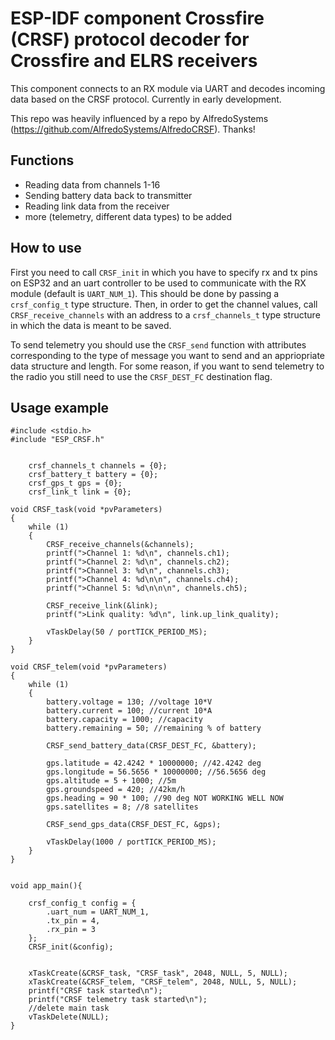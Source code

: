 # ESP-IDF component Crossfire (CRSF) protocol decoder for Crossfire and ELRS receivers

This component connects to an RX module via UART and decodes incoming data based on the CRSF protocol. Currently in early development.

This repo was heavily influenced by a repo by AlfredoSystems (https://github.com/AlfredoSystems/AlfredoCRSF). Thanks!

## Functions
- Reading data from channels 1-16
- Sending battery data back to transmitter
- Reading link data from the receiver
- more (telemetry, different data types) to be added

## How to use
First you need to call `CRSF_init` in which you have to specify rx and tx pins on ESP32 and an uart controller to be used to communicate with the RX module (default is `UART_NUM_1`). This should be done by passing a `crsf_config_t` type structure. Then, in order to get the channel values, call `CRSF_receive_channels` with an address to a `crsf_channels_t` type structure in which the data is meant to be saved.

To send telemetry you should use the `CRSF_send` function with attributes corresponding to the type of message you want to send and an appriopriate data structure and length. For some reason, if you want to send telemetry to the radio you still need to use the `CRSF_DEST_FC` destination flag.

## Usage example
```
#include <stdio.h>
#include "ESP_CRSF.h"


    crsf_channels_t channels = {0};
    crsf_battery_t battery = {0};
    crsf_gps_t gps = {0};
    crsf_link_t link = {0};

void CRSF_task(void *pvParameters)
{
    while (1)
    {
        CRSF_receive_channels(&channels);
        printf(">Channel 1: %d\n", channels.ch1);
        printf(">Channel 2: %d\n", channels.ch2);
        printf(">Channel 3: %d\n", channels.ch3);
        printf(">Channel 4: %d\n\n", channels.ch4);
        printf(">Channel 5: %d\n\n\n", channels.ch5);

        CRSF_receive_link(&link);
        printf(">Link quality: %d\n", link.up_link_quality);

        vTaskDelay(50 / portTICK_PERIOD_MS);
    }
}

void CRSF_telem(void *pvParameters)
{
    while (1)
    {
        battery.voltage = 130; //voltage 10*V
        battery.current = 100; //current 10*A
        battery.capacity = 1000; //capacity
        battery.remaining = 50; //remaining % of battery

        CRSF_send_battery_data(CRSF_DEST_FC, &battery);

        gps.latitude = 42.4242 * 10000000; //42.4242 deg
        gps.longitude = 56.5656 * 10000000; //56.5656 deg
        gps.altitude = 5 + 1000; //5m
        gps.groundspeed = 420; //42km/h
        gps.heading = 90 * 100; //90 deg NOT WORKING WELL NOW
        gps.satellites = 8; //8 satellites

        CRSF_send_gps_data(CRSF_DEST_FC, &gps);

        vTaskDelay(1000 / portTICK_PERIOD_MS);
    }
}


void app_main(){

    crsf_config_t config = {
        .uart_num = UART_NUM_1,
        .tx_pin = 4,
        .rx_pin = 3
    };
    CRSF_init(&config);


    xTaskCreate(&CRSF_task, "CRSF_task", 2048, NULL, 5, NULL);
    xTaskCreate(&CRSF_telem, "CRSF_telem", 2048, NULL, 5, NULL);
    printf("CRSF task started\n");
    printf("CRSF telemetry task started\n");
    //delete main task
    vTaskDelete(NULL);
}

```
